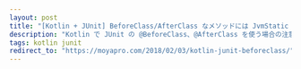 ```yaml
---
layout: post
title: "[Kotlin + JUnit] BeforeClass/AfterClass なメソッドには JvmStatic が必要"
description: "Kotlin で JUnit の @BeforeClass、@AfterClass を使う場合の注意。"
tags: kotlin junit
redirect_to: "https://moyapro.com/2018/02/03/kotlin-junit-beforeclass/"
---
```


